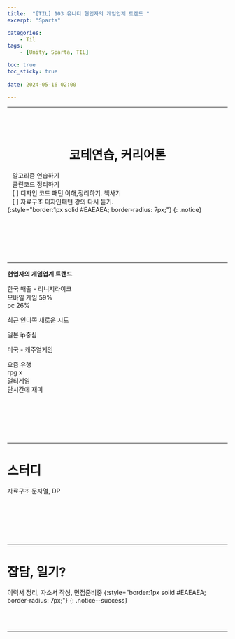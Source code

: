 ```yaml
---
title:  "[TIL] 103 유니티 현업자의 게임업계 트랜드 "
excerpt: "Sparta"

categories:
    - Til
tags:
    - [Unity, Sparta, TIL]

toc: true
toc_sticky: true
 
date: 2024-05-16 02:00

---
```

- - -


<BR><BR>

<center><H1>  코테연습, 커리어톤 </H1></center>

&nbsp;&nbsp; 알고리즘 연습하기     
&nbsp;&nbsp; 클린코드 정리하기   
&nbsp;&nbsp; [ ] 디자인 코드 패턴 이해,정리하기. 책사기  
&nbsp;&nbsp; [ ] 자료구조 디자인패턴 강의 다시 듣기.   
{:style="border:1px solid #EAEAEA; border-radius: 7px;"}
{: .notice}  


<br><br><br><br><br>
- - - 

**현업자의 게임업계 트랜드**

한국 매출 - 리니지라이크  
모바일 게임 59%  
pc 26%  

최근 인디쪽 새로운 시도   
 
일본 ip중심  

미국 - 캐주얼게임  


요즘 유행  
rpg x  
멀티게임  
단시간에 재미  
 
<br><br><br><br><br>
- - - 

# 스터디 
자료구조 문자열, DP 

<br><br><br><br><br>
- - - 


# 잡담, 일기?
이력서 정리, 자소서 작성, 면접준비중
{:style="border:1px solid #EAEAEA; border-radius: 7px;"}
{: .notice--success}  

<br><br>
- - -
